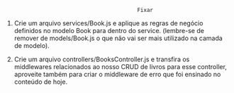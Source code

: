                                               Fixar

1. Crie um arquivo services/Book.js e aplique as regras de negócio definidos no modelo Book para dentro do service. (lembre-se de remover de models/Book.js o que não vai ser mais utilizado na camada de modelo).

2. Crie um arquivo controllers/BooksController.js e transfira os middlewares relacionados ao nosso CRUD de livros para esse controller, aproveite também para criar o middleware de erro que foi ensinado no conteúdo de hoje.
